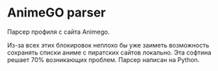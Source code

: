 # AnimeGO parser

Парсер профиля с сайта Animego.

Из-за всех этих блокировок неплохо бы уже заиметь возможность сохранять списки аниме с пиратских сайтов локально.
Эта софтина решает 70% возникающих проблем.
Парсер написан на Python.
